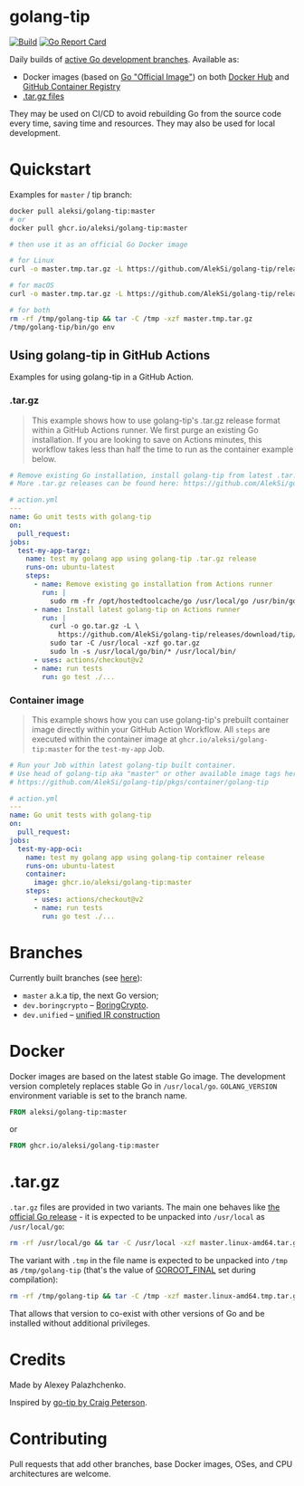 # golang-tip

[![Build](https://github.com/AlekSi/golang-tip/actions/workflows/build.yml/badge.svg?branch=main&event=schedule)](https://github.com/AlekSi/golang-tip/actions/workflows/build.yml)
[![Go Report Card](https://goreportcard.com/badge/github.com/AlekSi/golang-tip)](https://goreportcard.com/report/github.com/AlekSi/golang-tip)

Daily builds of [active Go development branches](https://github.com/golang/go/branches/active).
Available as:
* Docker images (based on [Go "Official Image"](https://github.com/docker-library/golang))
on both [Docker Hub](https://hub.docker.com/r/aleksi/golang-tip)
and [GitHub Container Registry](https://github.com/users/AlekSi/packages/container/package/golang-tip)
* [.tar.gz files](https://github.com/AlekSi/golang-tip/releases/tag/tip)

They may be used on CI/CD to avoid rebuilding Go from the source code every time, saving time and resources. They may also be used for local development.


# Quickstart

Examples for `master` / tip branch:

```sh
docker pull aleksi/golang-tip:master
# or
docker pull ghcr.io/aleksi/golang-tip:master

# then use it as an official Go Docker image
```

```sh
# for Linux
curl -o master.tmp.tar.gz -L https://github.com/AlekSi/golang-tip/releases/download/tip/master.linux-amd64.tmp.tar.gz

# for macOS
curl -o master.tmp.tar.gz -L https://github.com/AlekSi/golang-tip/releases/download/tip/master.darwin-amd64.tmp.tar.gz

# for both
rm -rf /tmp/golang-tip && tar -C /tmp -xzf master.tmp.tar.gz
/tmp/golang-tip/bin/go env
```

## Using golang-tip in GitHub Actions

Examples for using golang-tip in a GitHub Action.

### .tar.gz

> This example shows how to use golang-tip's .tar.gz release format
within a GitHub Actions runner. We first purge an existing Go installation.
If you are looking to save on Actions minutes, this workflow takes
less than half the time to run as the container example below.

```yaml
# Remove existing Go installation, install golang-tip from latest .tar.gz
# More .tar.gz releases can be found here: https://github.com/AlekSi/golang-tip/releases/tag/tip

# action.yml
---
name: Go unit tests with golang-tip
on:
  pull_request:
jobs:
  test-my-app-targz:
    name: test my golang app using golang-tip .tar.gz release
    runs-on: ubuntu-latest
    steps:
      - name: Remove existing go installation from Actions runner
        run: |
          sudo rm -fr /opt/hostedtoolcache/go /usr/local/go /usr/bin/go /bin/go
      - name: Install latest golang-tip on Actions runner
        run: |
          curl -o go.tar.gz -L \
            https://github.com/AlekSi/golang-tip/releases/download/tip/master.linux-amd64.tar.gz
          sudo tar -C /usr/local -xzf go.tar.gz
          sudo ln -s /usr/local/go/bin/* /usr/local/bin/
      - uses: actions/checkout@v2
      - name: run tests
        run: go test ./...
```

### Container image

> This example shows how you can use golang-tip's prebuilt container image
directly within your GitHub Action Workflow. All `steps` are executed within
the container image at `ghcr.io/aleksi/golang-tip:master` for the `test-my-app`
Job.

```yaml
# Run your Job within latest golang-tip built container.
# Use head of golang-tip aka "master" or other available image tags here:
# https://github.com/AlekSi/golang-tip/pkgs/container/golang-tip

# action.yml
---
name: Go unit tests with golang-tip
on:
  pull_request:
jobs:
  test-my-app-oci:
    name: test my golang app using golang-tip container release
    runs-on: ubuntu-latest
    container:
      image: ghcr.io/aleksi/golang-tip:master
    steps:
      - uses: actions/checkout@v2
      - name: run tests
        run: go test ./...
```

# Branches

Currently built branches (see [here](https://github.com/AlekSi/golang-tip/blob/main/.github/workflows/build.yml)):
* `master` a.k.a tip, the next Go version;
* `dev.boringcrypto` – [BoringCrypto](https://github.com/golang/go/blob/dev.boringcrypto/README.boringcrypto.md).
* `dev.unified` – [unified IR construction](https://groups.google.com/g/golang-codereviews/c/uts4MQLoTx4)


# Docker

Docker images are based on the latest stable Go image. The development version completely replaces stable Go in `/usr/local/go`.
`GOLANG_VERSION` environment variable is set to the branch name.

```dockerfile
FROM aleksi/golang-tip:master
```

or

```dockerfile
FROM ghcr.io/aleksi/golang-tip:master
```


# .tar.gz

`.tar.gz` files are provided in two variants. The main one behaves like [the official Go release](https://golang.org/doc/install) -
it is expected to be unpacked into `/usr/local` as `/usr/local/go`:

```sh
rm -rf /usr/local/go && tar -C /usr/local -xzf master.linux-amd64.tar.gz
```

The variant with `.tmp` in the file name is expected to be unpacked into `/tmp` as `/tmp/golang-tip` (that's the value of [GOROOT_FINAL](https://golang.org/doc/install/source#environment) set during compilation):

```sh
rm -rf /tmp/golang-tip && tar -C /tmp -xzf master.linux-amd64.tmp.tar.gz
```

That allows that version to co-exist with other versions of Go and be installed without additional privileges.


# Credits

Made by Alexey Palazhchenko.

Inspired by [go-tip by Craig Peterson](https://github.com/captncraig/go-tip).


# Contributing

Pull requests that add other branches, base Docker images, OSes, and CPU architectures are welcome.
